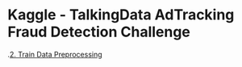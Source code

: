 # Kaggle - TalkingData AdTracking Fraud Detection Challenge

.[2. Train Data Preprocessing](AdTracking_02.md)
